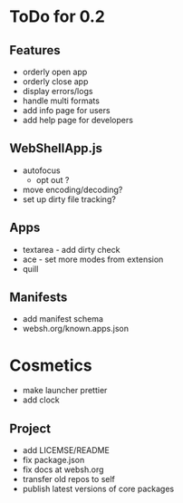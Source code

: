 # ToDo for 0.2

## Features
* orderly open app
* orderly close app
* display errors/logs
* handle multi formats
* add info page for users
* add help page for developers

## WebShellApp.js
* autofocus
  * opt out ?
* move encoding/decoding?
* set up dirty file tracking?

## Apps
* textarea - add dirty check
* ace - set more modes from extension
* quill 

## Manifests
* add manifest schema
* websh.org/known.apps.json


# Cosmetics  
* make launcher prettier
* add clock

## Project
* add LICEMSE/README
* fix package.json
* fix docs at websh.org
* transfer old repos to self
* publish latest versions of core packages